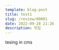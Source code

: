 ```yaml
---
template: blog-post
title: test1
slug: /review/00001
date: 2022-09-28 21:26
description: 맛집
---
```

t﻿esing in cms